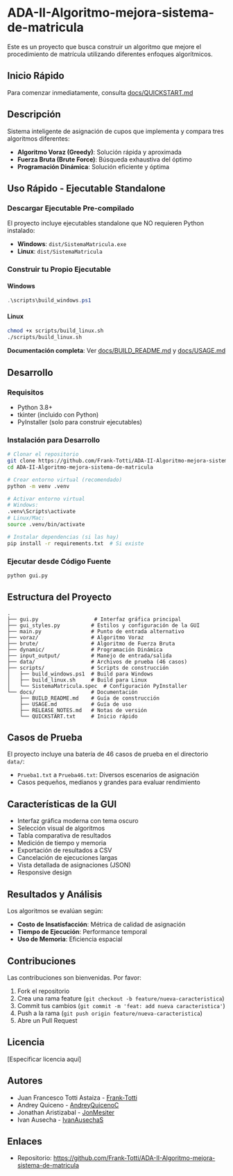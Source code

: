 # ADA-II-Algoritmo-mejora-sistema-de-matricula

Este es un proyecto que busca construir un algoritmo que mejore el procedimiento de matrícula utilizando diferentes enfoques algorítmicos.

## Inicio Rápido

Para comenzar inmediatamente, consulta [docs/QUICKSTART.md](docs/QUICKSTART.md)

## Descripción

Sistema inteligente de asignación de cupos que implementa y compara tres algoritmos diferentes:

- **Algoritmo Voraz (Greedy)**: Solución rápida y aproximada
- **Fuerza Bruta (Brute Force)**: Búsqueda exhaustiva del óptimo
- **Programación Dinámica**: Solución eficiente y óptima

## Uso Rápido - Ejecutable Standalone

### Descargar Ejecutable Pre-compilado

El proyecto incluye ejecutables standalone que NO requieren Python instalado:

- **Windows**: `dist/SistemaMatricula.exe`
- **Linux**: `dist/SistemaMatricula`

### Construir tu Propio Ejecutable

#### Windows

```powershell
.\scripts\build_windows.ps1
```

#### Linux

```bash
chmod +x scripts/build_linux.sh
./scripts/build_linux.sh
```

**Documentación completa**: Ver [docs/BUILD_README.md](docs/BUILD_README.md) y [docs/USAGE.md](docs/USAGE.md)

## Desarrollo

### Requisitos

- Python 3.8+
- tkinter (incluido con Python)
- PyInstaller (solo para construir ejecutables)

### Instalación para Desarrollo

```bash
# Clonar el repositorio
git clone https://github.com/Frank-Totti/ADA-II-Algoritmo-mejora-sistema-de-matricula.git
cd ADA-II-Algoritmo-mejora-sistema-de-matricula

# Crear entorno virtual (recomendado)
python -m venv .venv

# Activar entorno virtual
# Windows:
.venv\Scripts\activate
# Linux/Mac:
source .venv/bin/activate

# Instalar dependencias (si las hay)
pip install -r requirements.txt  # Si existe
```

### Ejecutar desde Código Fuente

```bash
python gui.py
```

## Estructura del Proyecto

```
.
├── gui.py                  # Interfaz gráfica principal
├── gui_styles.py          # Estilos y configuración de la GUI
├── main.py                # Punto de entrada alternativo
├── voraz/                 # Algoritmo Voraz
├── brute/                 # Algoritmo de Fuerza Bruta
├── dynamic/               # Programación Dinámica
├── input_output/          # Manejo de entrada/salida
├── data/                  # Archivos de prueba (46 casos)
├── scripts/               # Scripts de construcción
│   ├── build_windows.ps1  # Build para Windows
│   ├── build_linux.sh     # Build para Linux
│   └── SistemaMatricula.spec  # Configuración PyInstaller
└── docs/                  # Documentación
    ├── BUILD_README.md    # Guía de construcción
    ├── USAGE.md           # Guía de uso
    ├── RELEASE_NOTES.md   # Notas de versión
    └── QUICKSTART.txt     # Inicio rápido
```

## Casos de Prueba

El proyecto incluye una batería de 46 casos de prueba en el directorio `data/`:

- `Prueba1.txt` a `Prueba46.txt`: Diversos escenarios de asignación
- Casos pequeños, medianos y grandes para evaluar rendimiento

## Características de la GUI

- Interfaz gráfica moderna con tema oscuro
- Selección visual de algoritmos
- Tabla comparativa de resultados
- Medición de tiempo y memoria
- Exportación de resultados a CSV
- Cancelación de ejecuciones largas
- Vista detallada de asignaciones (JSON)
- Responsive design

## Resultados y Análisis

Los algoritmos se evalúan según:

- **Costo de Insatisfacción**: Métrica de calidad de asignación
- **Tiempo de Ejecución**: Performance temporal
- **Uso de Memoria**: Eficiencia espacial

## Contribuciones

Las contribuciones son bienvenidas. Por favor:

1. Fork el repositorio
2. Crea una rama feature (`git checkout -b feature/nueva-caracteristica`)
3. Commit tus cambios (`git commit -m 'feat: add nueva caracteristica'`)
4. Push a la rama (`git push origin feature/nueva-caracteristica`)
5. Abre un Pull Request

## Licencia

[Especificar licencia aquí]

## Autores

- Juan Francesco Totti Astaiza - [Frank-Totti](https://github.com/Frank-Totti)
- Andrey Quiceno - [AndreyQuicenoC](https://github.com/AndreyQuicenoC)
- Jonathan Aristizabal - [JonMesiter](https://github.com/JonMesiter)
- Ivan Ausecha - [IvanAusechaS](https://github.com/IvanAusechaS)

## Enlaces

- Repositorio: https://github.com/Frank-Totti/ADA-II-Algoritmo-mejora-sistema-de-matricula
